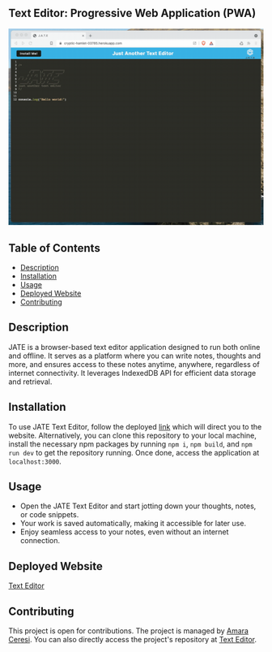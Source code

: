 ## Text Editor: Progressive Web Application (PWA)

![Text Editor](./Assets/00-demo.gif)


## Table of Contents
- [Description](#description)
- [Installation](#installation)
- [Usage](#usage)
- [Deployed Website](#deployed)
- [Contributing](#contributing)
  
## Description
JATE is a browser-based text editor application designed to run both online and offline. It serves as a platform where you can write notes, thoughts and more, and ensures access to these notes anytime, anywhere, regardless of internet connectivity. It leverages IndexedDB API for efficient data storage and retrieval.

## Installation
To use JATE Text Editor, follow the deployed [link](https://jate-texteditor-efp18-ed59a4bb5c66.herokuapp.com/) which will direct you to the website. Alternatively, you can clone this repository to your local machine, install the necessary npm packages by running `npm i`, `npm build`, and `npm run dev` to get the repository running. Once done, access the application at `localhost:3000`.

## Usage
- Open the JATE Text Editor and start jotting down your thoughts, notes, or code snippets.
- Your work is saved automatically, making it accessible for later use.
- Enjoy seamless access to your notes, even without an internet connection.
  
## Deployed Website
[Text Editor](https://jate-texteditor-efp18-ed59a4bb5c66.herokuapp.com/)

## Contributing
This project is open for contributions. The project is managed by [Amara Ceresi](https://github.com/amaraceresi). You can also directly access the project's repository at [Text Editor](https://github.com/amaraceresi/text-editor).
